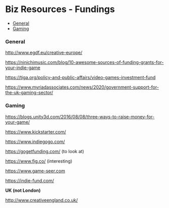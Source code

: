 Biz Resources - Fundings
=================
* [General](#general)
* [Gaming](#gaming)



<a name="general"/></a>
### General

http://www.egdf.eu/creative-europe/

https://ninichimusic.com/blog/10-awesome-sources-of-funding-grants-for-your-indie-game

https://tiga.org/policy-and-public-affairs/video-games-investment-fund

https://www.myriadassociates.com/news/2020/government-support-for-the-uk-gaming-sector/

<a name="gaming"/></a>
### Gaming

https://blogs.unity3d.com/2016/08/08/three-ways-to-raise-money-for-your-game/

https://www.kickstarter.com/

https://www.indiegogo.com/

https://gogetfunding.com/ (to look at)

https://www.fig.co/ (interesting)

https://www.game-seer.com

https://indie-fund.com/

**UK (not London)**

http://www.creativeengland.co.uk/
